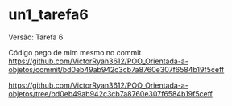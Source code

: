 # un1_tarefa6

Versão: Tarefa 6

Código pego de mim mesmo no commit 
https://github.com/VictorRyan3612/POO_Orientada-a-objetos/commit/bd0eb49ab942c3cb7a8760e307f6584b19f5ceff

https://github.com/VictorRyan3612/POO_Orientada-a-objetos/tree/bd0eb49ab942c3cb7a8760e307f6584b19f5ceff
